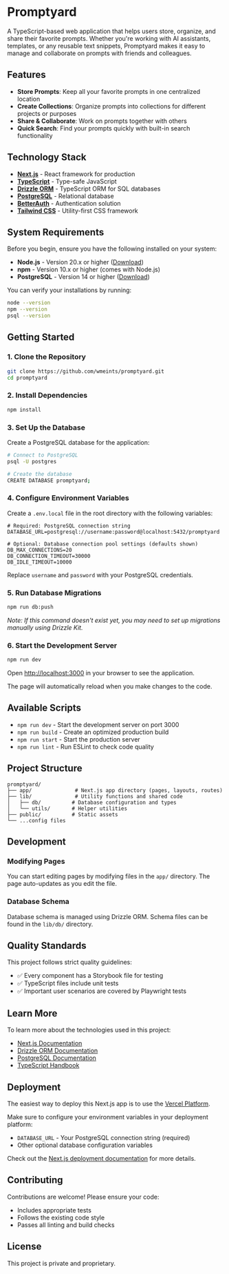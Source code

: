 # Promptyard

A TypeScript-based web application that helps users store, organize, and share their favorite prompts. Whether you're working with AI assistants, templates, or any reusable text snippets, Promptyard makes it easy to manage and collaborate on prompts with friends and colleagues.

## Features

- **Store Prompts**: Keep all your favorite prompts in one centralized location
- **Create Collections**: Organize prompts into collections for different projects or purposes
- **Share & Collaborate**: Work on prompts together with others
- **Quick Search**: Find your prompts quickly with built-in search functionality

## Technology Stack

- **[Next.js](https://nextjs.org)** - React framework for production
- **[TypeScript](https://www.typescriptlang.org/)** - Type-safe JavaScript
- **[Drizzle ORM](https://orm.drizzle.team/)** - TypeScript ORM for SQL databases
- **[PostgreSQL](https://www.postgresql.org/)** - Relational database
- **[BetterAuth](https://www.better-auth.com/)** - Authentication solution
- **[Tailwind CSS](https://tailwindcss.com/)** - Utility-first CSS framework

## System Requirements

Before you begin, ensure you have the following installed on your system:

- **Node.js** - Version 20.x or higher ([Download](https://nodejs.org/))
- **npm** - Version 10.x or higher (comes with Node.js)
- **PostgreSQL** - Version 14 or higher ([Download](https://www.postgresql.org/download/))

You can verify your installations by running:
```bash
node --version
npm --version
psql --version
```

## Getting Started

### 1. Clone the Repository

```bash
git clone https://github.com/wmeints/promptyard.git
cd promptyard
```

### 2. Install Dependencies

```bash
npm install
```

### 3. Set Up the Database

Create a PostgreSQL database for the application:

```bash
# Connect to PostgreSQL
psql -U postgres

# Create the database
CREATE DATABASE promptyard;
```

### 4. Configure Environment Variables

Create a `.env.local` file in the root directory with the following variables:

```env
# Required: PostgreSQL connection string
DATABASE_URL=postgresql://username:password@localhost:5432/promptyard

# Optional: Database connection pool settings (defaults shown)
DB_MAX_CONNECTIONS=20
DB_CONNECTION_TIMEOUT=30000
DB_IDLE_TIMEOUT=10000
```

Replace `username` and `password` with your PostgreSQL credentials.

### 5. Run Database Migrations

```bash
npm run db:push
```

*Note: If this command doesn't exist yet, you may need to set up migrations manually using Drizzle Kit.*

### 6. Start the Development Server

```bash
npm run dev
```

Open [http://localhost:3000](http://localhost:3000) in your browser to see the application.

The page will automatically reload when you make changes to the code.

## Available Scripts

- `npm run dev` - Start the development server on port 3000
- `npm run build` - Create an optimized production build
- `npm run start` - Start the production server
- `npm run lint` - Run ESLint to check code quality

## Project Structure

```
promptyard/
├── app/              # Next.js app directory (pages, layouts, routes)
├── lib/              # Utility functions and shared code
│   ├── db/          # Database configuration and types
│   └── utils/       # Helper utilities
├── public/          # Static assets
└── ...config files
```

## Development

### Modifying Pages

You can start editing pages by modifying files in the `app/` directory. The page auto-updates as you edit the file.

### Database Schema

Database schema is managed using Drizzle ORM. Schema files can be found in the `lib/db/` directory.

## Quality Standards

This project follows strict quality guidelines:

- ✅ Every component has a Storybook file for testing
- ✅ TypeScript files include unit tests
- ✅ Important user scenarios are covered by Playwright tests

## Learn More

To learn more about the technologies used in this project:

- [Next.js Documentation](https://nextjs.org/docs)
- [Drizzle ORM Documentation](https://orm.drizzle.team/docs/overview)
- [PostgreSQL Documentation](https://www.postgresql.org/docs/)
- [TypeScript Handbook](https://www.typescriptlang.org/docs/)

## Deployment

The easiest way to deploy this Next.js app is to use the [Vercel Platform](https://vercel.com/new?utm_medium=default-template&filter=next.js&utm_source=create-next-app&utm_campaign=create-next-app-readme).

Make sure to configure your environment variables in your deployment platform:
- `DATABASE_URL` - Your PostgreSQL connection string (required)
- Other optional database configuration variables

Check out the [Next.js deployment documentation](https://nextjs.org/docs/app/building-your-application/deploying) for more details.

## Contributing

Contributions are welcome! Please ensure your code:
- Includes appropriate tests
- Follows the existing code style
- Passes all linting and build checks

## License

This project is private and proprietary.
